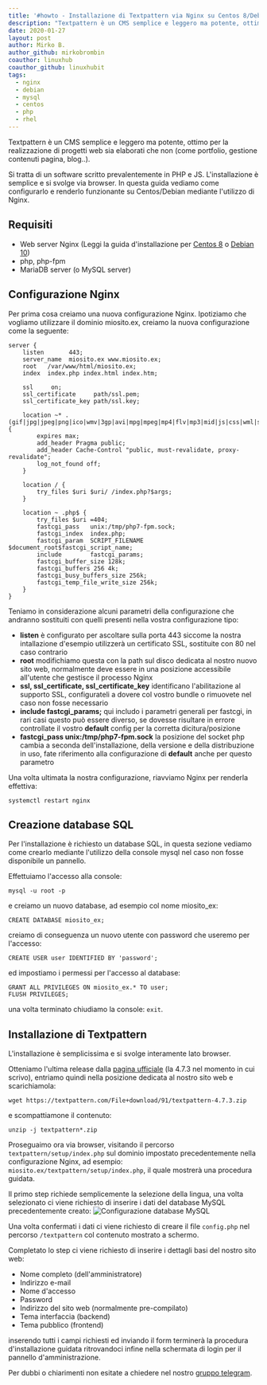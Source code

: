 ```yaml
---
title: '#howto - Installazione di Textpattern via Nginx su Centos 8/Debian 10'
description: "Textpattern è un CMS semplice e leggero ma potente, ottimo per la realizzazione di progetti web sia elabor.."
date: 2020-01-27
layout: post
author: Mirko B.
author_github: mirkobrombin
coauthor: linuxhub
coauthor_github: linuxhubit
tags:
  - nginx  
  - debian  
  - mysql  
  - centos  
  - php  
  - rhel
---
```

Textpattern è un CMS semplice e leggero ma potente, ottimo per la realizzazione di progetti web sia elaborati che non (come portfolio, gestione contenuti pagina, blog..).

Si tratta di un software scritto prevalentemente in PHP e JS. L'installazione è semplice e si svolge via browser. In questa guida vediamo come configurarlo e renderlo funzionante su Centos/Debian mediante l'utilizzo di Nginx.

## Requisiti
- Web server Nginx (Leggi la guida d'installazione per <a href="https://linuxhub.it/articles/howto-installazione-di-nginx-su-centos-8-rhel-8-e-configurazione-ssl">Centos 8</a> o <a href="https://linuxhub.it/articles/howto-installazione-e-configurazione-con-let%E2%80%99s-encrypt-di-nginx-su-debian-10">Debian 10</a>)
- php, php-fpm
- MariaDB server (o MySQL server)

## Configurazione Nginx
Per prima cosa creiamo una nuova configurazione Nginx. Ipotiziamo che vogliamo utilizzare il dominio miosito.ex, creiamo la nuova configurazione come la seguente:
```
server {
	listen       443;
	server_name  miosito.ex www.miosito.ex;
	root   /var/www/html/miosito.ex;
	index  index.php index.html index.htm;

	ssl 	on;
	ssl_certificate 	path/ssl.pem;
	ssl_certificate_key	path/ssl.key;

	location ~* .(gif|jpg|jpeg|png|ico|wmv|3gp|avi|mpg|mpeg|mp4|flv|mp3|mid|js|css|wml|swf)$ {
		expires max;
		add_header Pragma public;
		add_header Cache-Control "public, must-revalidate, proxy-revalidate";
		log_not_found off;
	}

	location / {
		try_files $uri $uri/ /index.php?$args;
	}

	location ~ .php$ {
		try_files $uri =404;
		fastcgi_pass   unix:/tmp/php7-fpm.sock;
		fastcgi_index  index.php;
		fastcgi_param  SCRIPT_FILENAME  $document_root$fastcgi_script_name;
		include        fastcgi_params;
		fastcgi_buffer_size 128k;
		fastcgi_buffers 256 4k;
		fastcgi_busy_buffers_size 256k;
		fastcgi_temp_file_write_size 256k;
	}
}
```
Teniamo in considerazione alcuni parametri della configurazione che andranno sostituiti con quelli presenti nella vostra configurazione tipo:
- **listen** è configurato per ascoltare sulla porta 443 siccome la nostra intallazione d'esempio utilizzerà un certificato SSL, sostituite con 80 nel caso contrario
- **root** modifichiamo questa con la path sul disco dedicata al nostro nuovo sito web, normalmente deve essere in una posizione accessibile all'utente che gestisce il processo Nginx
- **ssl, ssl_certificate, ssl_certificate_key** identificano l'abilitazione al supporto SSL, configurateli a dovere col vostro bundle o rimuovete nel caso non fosse necessario
- **include fastcgi_params;** qui includo i parametri generali per fastcgi, in rari casi questo può essere diverso, se dovesse risultare in errore controllate il vostro **default** config per la corretta dicitura/posizione
- **fastcgi_pass unix:/tmp/php7-fpm.sock** la posizione del socket php cambia a seconda dell'installazione, della versione e della distribuzione in uso, fate riferimento alla configurazione di **default** anche per questo parametro

Una volta ultimata la nostra configurazione, riavviamo Nginx per renderla effettiva:
```
systemctl restart nginx
```

## Creazione database SQL
Per l'installazione è richiesto un database SQL, in questa sezione vediamo come crearlo mediante l'utilizzo della console mysql nel caso non fosse disponibile un pannello.

Effettuiamo l'accesso alla console:
```
mysql -u root -p
```
e creiamo un nuovo database, ad esempio col nome miosito_ex:
```
CREATE DATABASE miosito_ex;
```
creiamo di conseguenza un nuovo utente con password che useremo per l'accesso:
```
CREATE USER user IDENTIFIED BY 'password';
```
ed impostiamo i permessi per l'accesso al database:
```
GRANT ALL PRIVILEGES ON miosito_ex.* TO user;
FLUSH PRIVILEGES;
```
una volta terminato chiudiamo la console: `exit`.

## Installazione di Textpattern
L'installazione è semplicissima e si svolge interamente lato browser.

Otteniamo l'ultima release dalla <a href="https://textpattern.com/start">pagina ufficiale</a> (la 4.7.3 nel momento in cui scrivo), entriamo quindi nella posizione dedicata al nostro sito web e scarichiamola:
```
wget https://textpattern.com/File+download/91/textpattern-4.7.3.zip
```
e scompattiamone il contenuto:
```
unzip -j textpattern*.zip
```

Proseguaimo ora via browser, visitando il percorso `textpattern/setup/index.php` sul dominio impostato precedentemente nella configurazione Nginx, ad esempio: `miosito.ex/textpattern/setup/index.php`, il quale mostrerà una procedura guidata.

Il primo step richiede semplicemente la selezione della lingua, una volta selezionato ci viene richiesto di inserire i dati del database MySQL precedentemente creato:
![Configurazione database MySQL](storage/Schermata%20da%202020-01-27%2014-16-58.png)

Una volta confermati i dati ci viene richiesto di creare il file `config.php` nel percorso `/textpattern` col contenuto mostrato a schermo.

Completato lo step ci viene richiesto di inserire i dettagli basi del nostro sito web:
- Nome completo (dell'amministratore)
- Indirizzo e-mail
- Nome d'accesso
- Password
- Indirizzo del sito web (normalmente pre-compilato)
- Tema interfaccia (backend)
- Tema pubblico (frontend)

inserendo tutti i campi richiesti ed inviando il form terminerà la procedura d'installazione guidata ritrovandoci infine nella schermata di login per il pannello d'amministrazione.

Per dubbi o chiarimenti non esitate a chiedere nel nostro <a href="https://t.me/gentedilinux">gruppo telegram</a>.